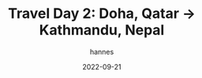 ---
layout: post
title: "Travel Day 2: Doha, Qatar -> Kathmandu, Nepal"
description: "Second day of travel as Ganesh and I head to Nepal"
date: 2022-09-21
feature_image: images/light_rail.jpg
tags: [nepal]
author: hannes
published: false
---